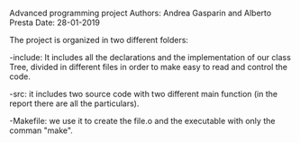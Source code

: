 Advanced programming project
Authors: Andrea Gasparin and Alberto Presta
Date: 28-01-2019



The project is organized in two different folders:

-include: It includes all the declarations and the implementation of our class Tree, divided in different files in order to make easy to read and control the code.

-src: it includes two source code with two different main function  (in  the report there are all the particulars).

-Makefile: we use it to create the file.o and the  executable with only the comman "make".

